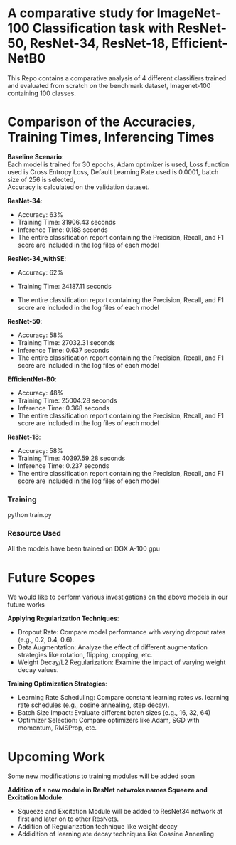 # A comparative study for ImageNet-100 Classification task with ResNet-50, ResNet-34, ResNet-18, Efficient-NetB0

This Repo contains a comparative analysis of 4 different classifiers trained and evaluated from scratch on the benchmark dataset, Imagenet-100 containing 100 classes.

#  Comparison of the Accuracies, Training Times, Inferencing Times

**Baseline Scenario**:  
Each model is trained for 30 epochs, Adam optimizer is used, Loss function used is Cross Entropy Loss, Default Learning Rate used is 0.0001, batch size of 256 is selected,  
Accuracy is calculated on the validation dataset.

**ResNet-34**:  
  - Accuracy: 63%  
  - Training Time: 31906.43 seconds  
  - Inference Time: 0.188 seconds
  - The entire classification report containing the Precision, Recall, and F1 score are included in the log files of each model

**ResNet-34_withSE**:  
  - Accuracy: 62%  
  - Training Time: 24187.11 seconds   
 
  - The entire classification report containing the Precision, Recall, and F1 score are included in the log files of each model

**ResNet-50**:  
  - Accuracy: 58%  
  - Training Time: 27032.31 seconds  
  - Inference Time: 0.637 seconds
  - The entire classification report containing the Precision, Recall, and F1 score are included in the log files of each model  

**EfficientNet-B0**:  
  - Accuracy: 48%  
  - Training Time: 25004.28 seconds  
  - Inference Time: 0.368 seconds
  - The entire classification report containing the Precision, Recall, and F1 score are included in the log files of each model

**ResNet-18**:  
  - Accuracy: 58%  
  - Training Time: 40397.59.28 seconds  
  - Inference Time: 0.237 seconds
  - The entire classification report containing the Precision, Recall, and F1 score are included in the log files of each model



### Training

python train.py

### Resource Used

All the models have been trained on DGX A-100 gpu

#  Future Scopes

We would like to perform various investigations on the above models in our future works

**Applying Regularization Techniques**:  
  - Dropout Rate: Compare model performance with varying dropout rates (e.g., 0.2, 0.4, 0.6).
  - Data Augmentation: Analyze the effect of different augmentation strategies like rotation, flipping, cropping, etc. 
  - Weight Decay/L2 Regularization: Examine the impact of varying weight decay values. 

**Training Optimization Strategies**:  
  - Learning Rate Scheduling: Compare constant learning rates vs. learning rate schedules (e.g., cosine annealing, step decay).  
  - Batch Size Impact: Evaluate different batch sizes (e.g., 16, 32, 64)  
  - Optimizer Selection: Compare optimizers like Adam, SGD with momentum, RMSProp, etc.

#  Upcoming Work

Some new modifications to training modules will be added soon

**Addition of a new module in ResNet netwroks names Squeeze and Excitation Module**:  
  - Squeeze and Excitation Module will be added to ResNet34 network at first and later on to other ResNets.
  - Addition of Regularization technique like weight decay
  - Addidition of learning ate decay techniques like Cossine Annealing

